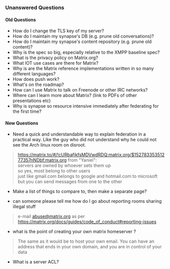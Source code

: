 ### Unanswered Questions

#### Old Questions

* How do I change the TLS key of my server?
* How do I maintain my synapse's DB (e.g. prune old conversations)?
* How do I maintain my synapse's content repository (e.g. prune old content)?
* Why is the spec so big, especially relative to the XMPP baseline spec?
* What is the privacy policy on Matrix.org?
* What IOT use cases are there for Matrix?
* Why is are the Matrix reference implementations written in so many different languages?
* How does push work?
* What's on the roadmap?
* How can I use Matrix to talk on Freenode or other IRC networks?
* Where can I learn more about Matrix?  (link to PDFs of other presentations etc)
* Why is synapse so resource intensive immediately after federating for the first time?

#### New Questions

* Need a quick and understandable way to explain federation in a practical way. Like the guy who did not understand why he could not see the Arch linux room on disroot.

> https://matrix.to/#/!cURbafjkfsMDVwdRDQ:matrix.org/$15278335351277357nNDbf:matrix.org from "Yaniel":  
> servers are owned by whoever sets them up  
> so yes, most belong to other users  
> just like gmail.com belongs to google and hotmail.com to microsoft  
> but you can send messages from one to the other

* Make a list of things to compare to, then make a separate page?

* can someone please tell me how do I go about reporting rooms sharing illegal stuff

> e-mail abuse@matrix.org as per <https://matrix.org/docs/guides/code_of_conduct#reporting-issues>

* what is the point of creating your own matrix homeserver ?

> The same as it would be to host your own email. You can have an address that ends in your own domain, and you are in control of your data

* What is a server ACL?